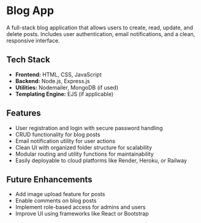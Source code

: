 # Blog App

A full-stack blog application that allows users to create, read, update, and delete posts. Includes user authentication, email notifications, and a clean, responsive interface.

## Tech Stack

- **Frontend:** HTML, CSS, JavaScript
- **Backend:** Node.js, Express.js
- **Utilities:** Nodemailer, MongoDB (if used)
- **Templating Engine:** EJS (if applicable)

## Features

- User registration and login with secure password handling
- CRUD functionality for blog posts
- Email notification utility for user actions
- Clean UI with organized folder structure for scalability
- Modular routing and utility functions for maintainability
- Easily deployable to cloud platforms like Render, Heroku, or Railway

## Future Enhancements

- Add image upload feature for posts
- Enable comments on blog posts
- Implement role-based access for admins and users
- Improve UI using frameworks like React or Bootstrap


